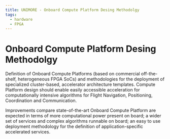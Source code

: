 ```yaml
---
title: UNIMORE - Onboard Compute Platform Desing Methodolgy
tags:
  - hardware
  - FPGA
---
```


# Onboard Compute Platform Desing Methodolgy

Definition of Onboard Compute Platforms (based on commercial off-the-shelf, heterogeneous FPGA SoCs) and methodologies for the deployment of specialized cluster-based, accelerator architecture templates. Compute Platform design should enable easily accessible acceleration for computationally intensive algorithms for Flight Navigation, Positioning, Coordination and Communication.

Improvements compare state-of-the-art Onboard Compute Platform are expected in terms of more computational power present on board; a wider set of services and complex algorithms runnable on board; an easy to use deployment methodology for the definition of application-specific accelerated services.

